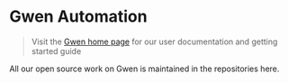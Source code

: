 Gwen Automation
===============

> Visit the [Gwen home page](https://gweninterpreter.org/) for our user documentation and getting started guide

All our open source work on Gwen is maintained in the repositories here.


